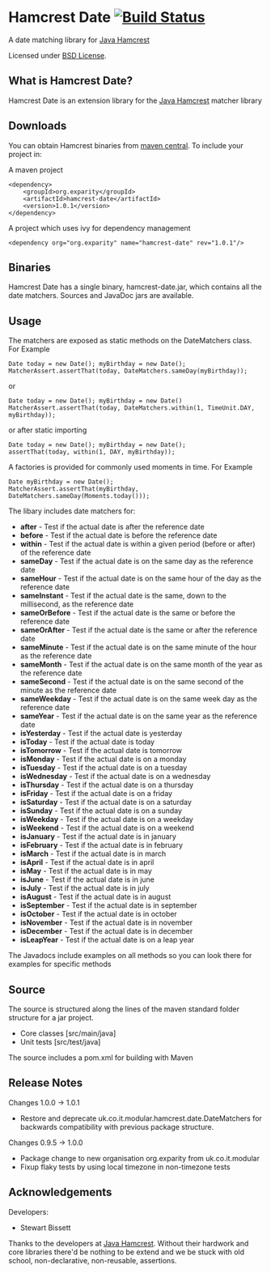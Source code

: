 Hamcrest Date [![Build Status](https://travis-ci.org/eXparity/hamcrest-date.svg?branch=master)](https://travis-ci.org/eXparity/hamcrest-date)
=============

A date matching library for [Java Hamcrest][]

Licensed under [BSD License][].

What is Hamcrest Date?
-----------------
Hamcrest Date is an extension library for the [Java Hamcrest][] matcher library

Downloads
---------
You can obtain Hamcrest binaries from [maven central][]. To include your project in:

A maven project

    <dependency>
        <groupId>org.exparity</groupId>
        <artifactId>hamcrest-date</artifactId>
        <version>1.0.1</version>
    </dependency>

A project which uses ivy for dependency management

    <dependency org="org.exparity" name="hamcrest-date" rev="1.0.1"/>
            
Binaries
--------
Hamcrest Date has a single binary, hamcrest-date.jar, which contains all the date matchers. Sources and JavaDoc jars are available.

Usage
-------------

The matchers are exposed as static methods on the DateMatchers class. For Example

    Date today = new Date(); myBirthday = new Date();
    MatcherAssert.assertThat(today, DateMatchers.sameDay(myBirthday));

or

    Date today = new Date(); myBirthday = new Date()
    MatcherAssert.assertThat(today, DateMatchers.within(1, TimeUnit.DAY, myBirthday));

or after static importing

    Date today = new Date(); myBirthday = new Date();
    assertThat(today, within(1, DAY, myBirthday));

A factories is provided for commonly used moments in time. For Example

    Date myBirthday = new Date();
    MatcherAssert.assertThat(myBirthday, DateMatchers.sameDay(Moments.today()));


The libary includes date matchers for:

* __after__ - Test if the actual date is after the reference date
* __before__ - Test if the actual date is before the reference date
* __within__ - Test if the actual date is within a given period (before or after) of the reference date
* __sameDay__ - Test if the actual date is on the same day as the reference date
* __sameHour__ - Test if the actual date is on the same hour of the day as the reference date
* __sameInstant__ - Test if the actual date is the same, down to the millisecond, as the reference date
* __sameOrBefore__ - Test if the actual date is the same or before the reference date
* __sameOrAfter__ - Test if the actual date is the same or after the reference date
* __sameMinute__ - Test if the actual date is on the same minute of the hour as the reference date
* __sameMonth__ - Test if the actual date is on the same month of the year as the reference date
* __sameSecond__ - Test if the actual date is on the same second of the minute as the reference date
* __sameWeekday__ - Test if the actual date is on the same week day as the reference date
* __sameYear__ - Test if the actual date is on the same year as the reference date
* __isYesterday__ - Test if the actual date is yesterday
* __isToday__ - Test if the actual date is today
* __isTomorrow__ - Test if the actual date is tomorrow
* __isMonday__ - Test if the actual date is on a monday
* __isTuesday__ - Test if the actual date is on a tuesday
* __isWednesday__ - Test if the actual date is on a wednesday
* __isThursday__ - Test if the actual date is on a thursday
* __isFriday__ - Test if the actual date is on a friday
* __isSaturday__ - Test if the actual date is on a saturday
* __isSunday__ - Test if the actual date is on a sunday
* __isWeekday__ - Test if the actual date is on a weekday
* __isWeekend__ - Test if the actual date is on a weekend
* __isJanuary__ - Test if the actual date is in january
* __isFebruary__ - Test if the actual date is in february
* __isMarch__ - Test if the actual date is in march
* __isApril__ - Test if the actual date is in april
* __isMay__ - Test if the actual date is in may
* __isJune__ - Test if the actual date is in june
* __isJuly__ - Test if the actual date is in july
* __isAugust__ - Test if the actual date is in august
* __isSeptember__ - Test if the actual date is in september
* __isOctober__ - Test if the actual date is in october
* __isNovember__ - Test if the actual date is in november
* __isDecember__ - Test if the actual date is in december
* __isLeapYear__ - Test if the actual date is on a leap year

The Javadocs include examples on all methods so you can look there for examples for specific methods

Source
------
The source is structured along the lines of the maven standard folder structure for a jar project.

  * Core classes [src/main/java]
  * Unit tests [src/test/java]

The source includes a pom.xml for building with Maven 

Release Notes
-------------
Changes 1.0.0 -> 1.0.1
  * Restore and deprecate uk.co.it.modular.hamcrest.date.DateMatchers for backwards compatibility with previous package structure.
  
Changes 0.9.5 -> 1.0.0
  * Package change to new organisation org.exparity from uk.co.it.modular
  * Fixup flaky tests by using local timezone in non-timezone tests

Acknowledgements
----------------
Developers:
  * Stewart Bissett

Thanks to the developers at [Java Hamcrest][]. Without their hardwork and core libraries there'd be nothing to be extend and we be stuck with old school, non-declarative, non-reusable, assertions.

[BSD License]: http://opensource.org/licenses/BSD-3-Clause
[Maven central]: http://search.maven.org/#search%7Cga%7C1%7Ca%3A%22hamcrest-date%22
[Java Hamcrest]: http://github.com/hamcrest/JavaHamcrest
